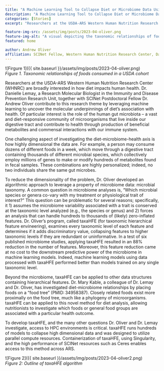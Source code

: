 ```yaml
---
title: "A Machine Learning Tool to Collapse Diet or Microbiome Data Using Taxonomic Structure"
description: "A Machine Learning Tool to Collapse Diet or Microbiome Data Using Taxonomic Structure"
categories: [Stories]
excerpt: "Researchers at the USDA-ARS Western Human Nutrition Research Center (WHNRC) are leveraging machine learning to uncover the molecular underpinnings of diet’s association with health."

feature-img-src: /assets/img/posts/2023-04-oliver.png
feature-img-alt: "A visual depicting the taxonomic relationships of foods consumed in a USDA cohort."
featured: home

author: Andrew Oliver
affiliation: SCINet Fellow, Western Human Nutrition Research Center, Davis, CA
---
```


![Firgure 1]({{ site.baseurl }}/assets/img/posts/2023-04-oliver.png)  
*Figure 1. Taxonomic relationships of foods consumed in a USDA cohort*

Researchers at the USDA-ARS Western Human Nutrition Research Center (WHNRC) are broadly interested in how diet impacts human health. Dr. Danielle Lemay, a Research Molecular Biologist in the Immunity and Disease Prevention Research Unit, together with SCINet Postdoctoral Fellow Dr. Andrew Oliver contribute to this research theme by leveraging machine learning to uncover the molecular underpinnings of diet’s association with health. Of particular interest is the role of the human gut microbiota – a vast and diet-responsive community of microorganisms that live inside our digestive tract and contribute to health through production of beneficial metabolites and commensal interactions with our immune system.  

One challenging aspect of investigating the diet-microbiome-health axis is how highly dimensional the data are. For example, a person may consume dozens of different foods in a week, which move through a digestive tract containing thousands of different microbial species, which collectively employ millions of genes to make or modify hundreds of metabolites found in fecal samples. These combinations are highly personalized; indeed, no two individuals share the same gut microbes.  

To reduce the dimensionality of the problem, Dr. Oliver developed an algorithmic approach to leverage a property of microbiome data: microbial taxonomy. A common question in microbiome analyses is, “Which microbial species or genera co-vary with my treatment or physiological trait of interest?” This question can be problematic for several reasons; specifically, it 1) assumes the microbiome variability associated with a trait is conserved at the taxonomic level analyzed (e.g., the species or genus) and 2) forces an analysis that can handle hundreds to thousands of (likely) zero-inflated features. Dr. Oliver’s program, called taxaHFE (for taxonomic hierarchical feature envineering), examines every taxonomic level of each feature and determines if it adds discriminatory value, collapsing features to higher taxonomic levels if they are redundant or uninformative. In a test of six published microbiome studies, applying taxaHFE resulted in an 88% reduction in the number of features. Moreover, this feature reduction came at no cost to the downstream predictive power of the microbiome in machine learning models. Indeed, machine learning models using data processed with taxaHFE performed better than models trained on any single taxonomic level.  

Beyond the microbiome, taxaHFE can be applied to other data structures containing hierarchical features. Dr. Mary Kable, a colleague of Dr. Lemay and Dr. Oliver, has investigated diet-microbiome relationships by placing foods on a “food tree” (PMID: 34958387). Closely related foods exist more proximally on the food tree, much like a phylogeny of microorganisms. taxaHFE can be applied to this novel method for diet analysis, allowing nutritionists to investigate which foods or general food groups are associated with a particular health outcome.  

To develop taxaHFE, and the many other questions Dr. Oliver and Dr. Lemay investigate, access to HPC environments is critical. taxaHFE runs hundreds of models to collapse high dimensional data and was designed to utilize parallel compute resources. Containerization of taxaHFE, using Singularity, and the high performance of SCINet resources such as Ceres enables access to this method across ARS.


![Figure 2]({{ site.baseurl }}/assets/img/posts/2023-04-oliver2.png)  
*Figure 2: Outline of taxaHFE algorithm*
